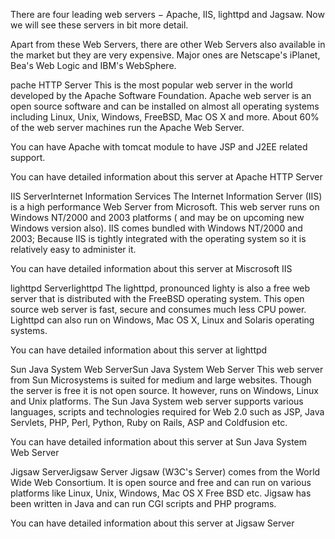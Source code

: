 There are four leading web servers − Apache, IIS, lighttpd and Jagsaw. Now we will see these servers in bit more detail.

Apart from these Web Servers, there are other Web Servers also available in the market but they are very expensive. Major ones are Netscape's iPlanet, Bea's Web Logic and IBM's WebSphere.

</b>pache HTTP Server</b>
This is the most popular web server in the world developed by the Apache Software Foundation. Apache web server is an open source software and can be installed on almost all operating systems including Linux, Unix, Windows, FreeBSD, Mac OS X and more. About 60% of the web server machines run the Apache Web Server.

You can have Apache with tomcat module to have JSP and J2EE related support.

You can have detailed information about this server at Apache HTTP Server

IIS ServerInternet Information Services
The Internet Information Server (IIS) is a high performance Web Server from Microsoft. This web server runs on Windows NT/2000 and 2003 platforms ( and may be on upcoming new Windows version also). IIS comes bundled with Windows NT/2000 and 2003; Because IIS is tightly integrated with the operating system so it is relatively easy to administer it.

You can have detailed information about this server at Miscrosoft IIS

lighttpd Serverlighttpd
The lighttpd, pronounced lighty is also a free web server that is distributed with the FreeBSD operating system. This open source web server is fast, secure and consumes much less CPU power. Lighttpd can also run on Windows, Mac OS X, Linux and Solaris operating systems.

You can have detailed information about this server at lighttpd

Sun Java System Web ServerSun Java System Web Server
This web server from Sun Microsystems is suited for medium and large websites. Though the server is free it is not open source. It however, runs on Windows, Linux and Unix platforms. The Sun Java System web server supports various languages, scripts and technologies required for Web 2.0 such as JSP, Java Servlets, PHP, Perl, Python, Ruby on Rails, ASP and Coldfusion etc.

You can have detailed information about this server at Sun Java System Web Server

Jigsaw ServerJigsaw Server
Jigsaw (W3C's Server) comes from the World Wide Web Consortium. It is open source and free and can run on various platforms like Linux, Unix, Windows, Mac OS X Free BSD etc. Jigsaw has been written in Java and can run CGI scripts and PHP programs.

You can have detailed information about this server at Jigsaw Server

